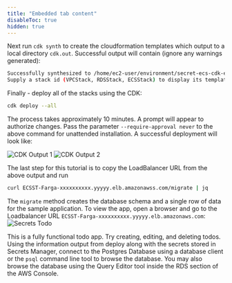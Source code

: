 ```yaml
---
title: "Embedded tab content"
disableToc: true
hidden: true
---
```


Next run `cdk synth` to create the cloudformation templates which output to a local directory `cdk.out`.   Successful output will contain (ignore any warnings generated):

```bash
Successfully synthesized to /home/ec2-user/environment/secret-ecs-cdk-example/cdk.out
Supply a stack id (VPCStack, RDSStack, ECSStack) to display its template.
```

Finally - deploy all of the stacks using the CDK:

```bash
cdk deploy --all
```

The process takes approximately 10 minutes.  A prompt will appear to authorize changes.  Pass the parameter `--require-approval never` to the above command for unattended installation.   A successful deployment will look like:

![CDK Output 1](/images/cdk-output-1.png)
![CDK Output 2](/images/cdk-output-2.png)

The last step for this tutorial is to copy the LoadBalancer URL from the above output and run

```bash
curl ECSST-Farga-xxxxxxxxxx.yyyyy.elb.amazonawss.com/migrate | jq
```

The `migrate` method creates the database schema and a single row of data for the sample application.  To view the app, open a browser and go to the Loadbalancer URL `ECSST-Farga-xxxxxxxxxx.yyyyy.elb.amazonaws.com`:
![Secrets Todo](/images/secrets-todo.png)

This is a fully functional todo app.  Try creating, editing, and deleting todos.  Using the information output from deploy along with the secrets stored in Secrets Manager, connect to the Postgres Database using a database client or the `psql` command line tool to browse the database.   You may also browse the database using the Query Editor tool inside the RDS section of the AWS Console.